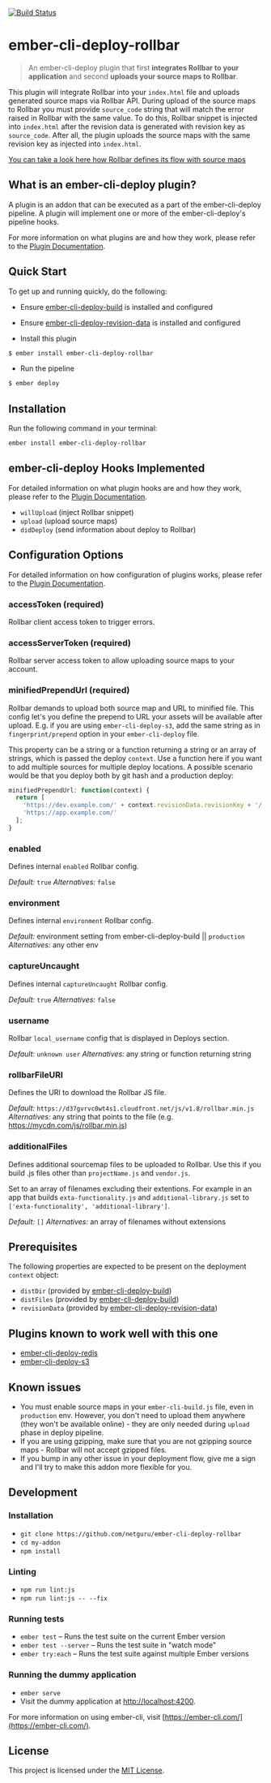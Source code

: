 [![Build Status](https://travis-ci.org/netguru/ember-cli-deploy-rollbar.svg?branch=master)](https://travis-ci.org/netguru/ember-cli-deploy-rollbar)

# ember-cli-deploy-rollbar

> An ember-cli-deploy plugin that first __integrates Rollbar to your application__ and second __uploads your source maps to Rollbar__.

This plugin will integrate Rollbar into your `index.html` file and uploads generated source maps via Rollbar API. During upload of the source maps to Rollbar you must provide `source_code` string that will match the error raised in Rollbar with the same value. To do this, Rollbar snippet is injected into `index.html` after the revision data is generated with revision key as `source_code`. After all, the plugin uploads the source maps with the same revision key as injected into `index.html`.

[You can take a look here how Rollbar defines its flow with source maps][5]

## What is an ember-cli-deploy plugin?

A plugin is an addon that can be executed as a part of the ember-cli-deploy pipeline. A plugin will implement one or more of the ember-cli-deploy's pipeline hooks.

For more information on what plugins are and how they work, please refer to the [Plugin Documentation][1].

## Quick Start
To get up and running quickly, do the following:

- Ensure [ember-cli-deploy-build][2] is installed and configured
- Ensure [ember-cli-deploy-revision-data][4] is installed and configured

- Install this plugin

```bash
$ ember install ember-cli-deploy-rollbar
```

- Run the pipeline

```bash
$ ember deploy
```

## Installation
Run the following command in your terminal:

```bash
ember install ember-cli-deploy-rollbar
```

## ember-cli-deploy Hooks Implemented

For detailed information on what plugin hooks are and how they work, please refer to the [Plugin Documentation][6].

- `willUpload` (inject Rollbar snippet)
- `upload` (upload source maps)
- `didDeploy` (send information about deploy to Rollbar)

## Configuration Options

For detailed information on how configuration of plugins works, please refer to the [Plugin Documentation][7].

### accessToken (required)

Rollbar client access token to trigger errors.

### accessServerToken (required)

Rollbar server access token to allow uploading source maps to your account.

### minifiedPrependUrl (required)

Rollbar demands to upload both source map and URL to minified file. This config let's you define the prepend to URL your assets will be available after upload. E.g. if you are using `ember-cli-deploy-s3`, add the same string as in `fingerprint/prepend` option in your `ember-cli-deploy` file.

This property can be a string or a function returning a string or an array of strings, which is passed the deploy `context`. Use a function here if you want to add multiple sources for multiple deploy locations. A possible scenario would be that you deploy both by git hash and a production deploy:

```javascript
minifiedPrependUrl: function(context) {
  return [
    'https://dev.example.com/' + context.revisionData.revisionKey + '/',
    'https://app.example.com/'
  ];
}
```

### enabled

Defines internal `enabled` Rollbar config.

*Default:* `true`
*Alternatives:* `false`

### environment

Defines internal `environment` Rollbar config.

*Default:* environment setting from ember-cli-deploy-build || `production`
*Alternatives:* any other env

### captureUncaught

Defines internal `captureUncaught` Rollbar config.

*Default:* `true`
*Alternatives:* `false`

### username

Rollbar `local_username` config that is displayed in Deploys section.

*Default:* `unknown user`
*Alternatives:* any string or function returning string

### rollbarFileURI

Defines the URI to download the Rollbar JS file.

*Default:* `https://d37gvrvc0wt4s1.cloudfront.net/js/v1.8/rollbar.min.js`
*Alternatives:* any string that points to the file (e.g. https://mycdn.com/js/rollbar.min.js)

### additionalFiles

Defines additional sourcemap files to be uploaded to Rollbar. Use this if you build .js files other than `projectName.js` and `vendor.js`.

Set to an array of filenames excluding their extentions. For example in an app that builds `exta-functionality.js` and `additional-library.js` set to `['exta-functionality', 'additional-library']`.

*Default:* `[]`
*Alternatives:* an array of filenames without extensions

## Prerequisites

The following properties are expected to be present on the deployment `context` object:

- `distDir`      (provided by [ember-cli-deploy-build][2])
- `distFiles`    (provided by [ember-cli-deploy-build][2])
- `revisionData` (provided by [ember-cli-deploy-revision-data][4])

## Plugins known to work well with this one

* [ember-cli-deploy-redis](https://github.com/ember-cli-deploy/ember-cli-deploy-redis)
* [ember-cli-deploy-s3](https://github.com/ember-cli-deploy/ember-cli-deploy-s3)

## Known issues
* You must enable source maps in your `ember-cli-build.js` file, even in `production` env. However, you don't need to upload them anywhere (they won't be available online) - they are only needed during `upload` phase in deploy pipeline.
* If you are using gzipping, make sure that you are not gzipping source maps - Rollbar will not accept gzipped files.
* If you bump in any other issue in your deployment flow, give me a sign and I'll try to make this addon more flexible for you.

## Development

### Installation

* `git clone https://github.com/netguru/ember-cli-deploy-rollbar`
* `cd my-addon`
* `npm install`

### Linting

* `npm run lint:js`
* `npm run lint:js -- --fix`

### Running tests

* `ember test` – Runs the test suite on the current Ember version
* `ember test --server` – Runs the test suite in "watch mode"
* `ember try:each` – Runs the test suite against multiple Ember versions

### Running the dummy application

* `ember serve`
* Visit the dummy application at [http://localhost:4200](http://localhost:4200).

For more information on using ember-cli, visit [https://ember-cli.com/](https://ember-cli.com/).

License
------------------------------------------------------------------------------

This project is licensed under the [MIT License](LICENSE.md).

[1]: http://ember-cli-deploy.com/docs/v0.6.x/ "Plugin Documentation"
[2]: https://github.com/ember-cli-deploy/ember-cli-deploy-build "ember-cli-deploy-build"
[3]: https://github.com/ember-cli/ember-cli-deploy "ember-cli-deploy"
[4]: https://github.com/ember-cli-deploy/ember-cli-deploy-revision-data "ember-cli-deploy-revision-data"
[5]: https://rollbar.com/docs/source-maps/ "Rollbar Documentation"
[6]: http://ember-cli-deploy.com/docs/v0.6.x/pipeline-hooks/ "Plugin Documentation"
[7]: http://ember-cli-deploy.com/docs/v0.6.x/configuration-overview/ "Plugin Documentation"
